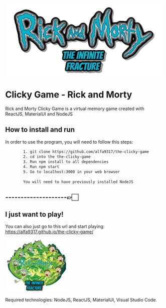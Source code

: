 <img src="./static/media/rick-and-morty-logo2.32794961.png" alt="drawing" width="500"/>

# Clicky Game - Rick and Morty

Rick and Morty Clicky Game is a virtual memory game created with ReactJS, MaterialUI and NodeJS

## How to install and run

In order to use the program, you will need to follow this steps: 

            1. git clone https://github.com/alfa9317/the-clicky-game
            2. cd into the the-clicky-game
            3. Run npm install to all dependencies
            4. Run npm start
            5. Go to localhost:3000 in your web browser
            
            You will need to have previously installed NodeJS

## --------------------👉🏻

## I just want to play!

You can also just go to this url and start playing:
      https://alfa9317.github.io/the-clicky-game/

<img src="./static/media/gameTheme.298bb8bb.png" alt="drawing" width="200" />

Required technologies:
NodeJS,
ReactJS,
MaterialUI,
Visual Studio Code.
